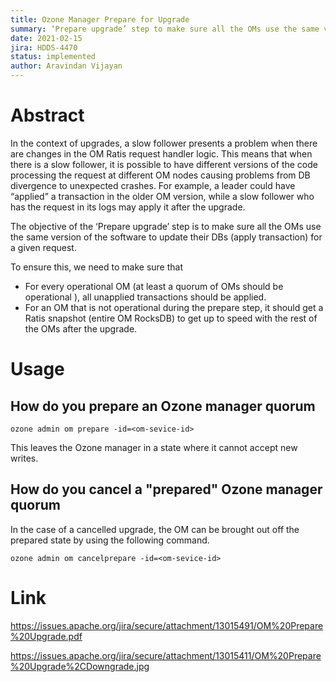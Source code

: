```yaml
---
title: Ozone Manager Prepare for Upgrade 
summary: ‘Prepare upgrade’ step to make sure all the OMs use the same version of the software to update their DBs (apply transaction) for a given request.
date: 2021-02-15
jira: HDDS-4470
status: implemented
author: Aravindan Vijayan 
---
```

<!--
  Licensed under the Apache License, Version 2.0 (the "License");
  you may not use this file except in compliance with the License.
  You may obtain a copy of the License at

   http://www.apache.org/licenses/LICENSE-2.0

  Unless required by applicable law or agreed to in writing, software
  distributed under the License is distributed on an "AS IS" BASIS,
  WITHOUT WARRANTIES OR CONDITIONS OF ANY KIND, either express or implied.
  See the License for the specific language governing permissions and
  limitations under the License. See accompanying LICENSE file.
-->

# Abstract

 In the context of upgrades, a slow follower presents a problem when there
  are changes in the OM Ratis request handler logic. This means that when there 
  is a slow follower, it is possible to have different versions of the code 
  processing the request at different OM nodes causing problems from DB divergence 
  to unexpected crashes. For example, a leader could have “applied” a transaction 
  in the older OM version, while a slow follower who has the request in its logs 
  may apply it after the upgrade. 

 The objective of the ‘Prepare upgrade’ step is to make sure all the OMs use
  the same version of the software to update their DBs (apply transaction) for a given request. 
 
 To ensure this, we need to make sure that 
 * For every operational OM (at least a quorum of OMs should be operational
 ), all unapplied transactions should be applied. 
 * For an OM that is not operational during the prepare step, it should get a
  Ratis snapshot (entire OM RocksDB) to get up to speed with the rest of the OMs after the upgrade.

# Usage

## How do you prepare an Ozone manager quorum

    ozone admin om prepare -id=<om-sevice-id>

This leaves the Ozone manager in a state where it cannot accept new writes.

## How do you cancel a "prepared" Ozone manager quorum

In the case of a cancelled upgrade, the OM can be brought out off the
prepared state by using the following command.

    ozone admin om cancelprepare -id=<om-sevice-id>

# Link

  https://issues.apache.org/jira/secure/attachment/13015491/OM%20Prepare%20Upgrade.pdf

  https://issues.apache.org/jira/secure/attachment/13015411/OM%20Prepare%20Upgrade%2CDowngrade.jpg
